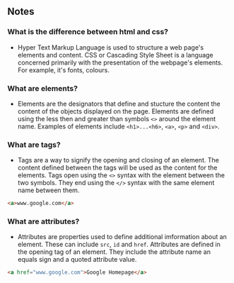 ## Notes

### What is the difference between html and css? 

* Hyper Text Markup Language is used to structure a web page's elements and content. CSS or Cascading Style Sheet is a language concerned primarily with the presentation of the webpage's elements. For example, it's fonts, colours. 

### What are elements? 

* Elements are the designators that define and stucture the content the content of the objects displayed on the page. Elements are defined using the less then and greater than symbols `<>` around the element name. Examples of elements include `<h1>...<h6>`, `<a>`, `<p>` and `<div>`.

### What are tags? 

* Tags are a way to signify the opening and closing of an element. The content defined between the tags will be used as the content for the elements. Tags open using the `<>` syntax with the element between the two symbols. They end using the `</>` syntax with the same element name between them.  

```html
<a>www.google.com</a>
```

### What are attributes?

* Attributes are properties used to define additional imformation about an element. These can include `src`, `id` and `href`. 
Attributes are defined in the opening tag of an element. They include the attribute name an equals sign and a quoted attribute value.  

```html
<a href="www.google.com">Google Homepage</a>
```
